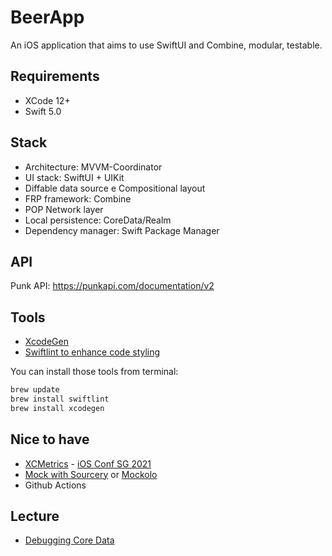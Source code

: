 # BeerApp

An iOS application that aims to use SwiftUI and Combine, modular, testable.
## Requirements

+ XCode 12+
+ Swift 5.0

## Stack

+ Architecture: MVVM-Coordinator
+ UI stack: SwiftUI + UIKit
+ Diffable data source e Compositional layout
+ FRP framework: Combine
+ POP Network layer
+ Local persistence: CoreData/Realm
+ Dependency manager: Swift Package Manager

## API

Punk API: https://punkapi.com/documentation/v2

## Tools

+ [XcodeGen](https://github.com/yonaskolb/XcodeGen)
+ [Swiftlint to enhance code styling](https://github.com/realm/SwiftLint)

You can install those tools from terminal:

```bash
brew update
brew install swiftlint
brew install xcodegen
```

## Nice to have

+ [XCMetrics](https://github.com/spotify/XCMetrics/blob/main/docs/Run%20the%20Backend%20Locally.md) - [iOS Conf SG 2021](https://www.youtube.com/watch?v=6p8kveO1m00)
+ [Mock with Sourcery](https://www.vadimbulavin.com/mocking-in-swift-using-sourcery/) or [Mockolo](https://github.com/uber/mockolo)
+ Github Actions

## Lecture

+ [Debugging Core Data](https://useyourloaf.com/blog/debugging-core-data/)
